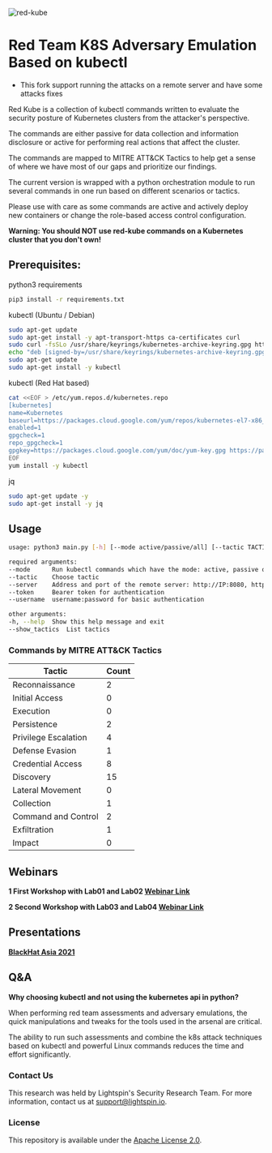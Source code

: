 ![red-kube](https://github.com/lightspin-tech/red-kube/blob/main/redcube.png)


Red Team K8S Adversary Emulation Based on kubectl
==============================

* This fork support running the attacks on a remote server and have some attacks fixes

Red Kube is a collection of kubectl commands written to evaluate the security posture of Kubernetes clusters from the attacker's perspective.

The commands are either passive for data collection and information disclosure or active for performing real actions that affect the cluster.

The commands are mapped to MITRE ATT&CK Tactics to help get a sense of where we have most of our gaps and prioritize our findings.

The current version is wrapped with a python orchestration module to run several commands in one run based on different scenarios or tactics.

Please use with care as some commands are active and actively deploy new containers or change the role-based access control configuration.


**Warning: You should NOT use red-kube commands on a Kubernetes cluster that you don't own!**

## Prerequisites:

python3 requirements
```bash
pip3 install -r requirements.txt
```

kubectl (Ubuntu / Debian)
```bash
sudo apt-get update
sudo apt-get install -y apt-transport-https ca-certificates curl
sudo curl -fsSLo /usr/share/keyrings/kubernetes-archive-keyring.gpg https://packages.cloud.google.com/apt/doc/apt-key.gpg
echo "deb [signed-by=/usr/share/keyrings/kubernetes-archive-keyring.gpg] https://apt.kubernetes.io/ kubernetes-xenial main" | sudo tee /etc/apt/sources.list.d/kubernetes.list
sudo apt-get update
sudo apt-get install -y kubectl
```

kubectl (Red Hat based)
```bash
cat <<EOF > /etc/yum.repos.d/kubernetes.repo
[kubernetes]
name=Kubernetes
baseurl=https://packages.cloud.google.com/yum/repos/kubernetes-el7-x86_64
enabled=1
gpgcheck=1
repo_gpgcheck=1
gpgkey=https://packages.cloud.google.com/yum/doc/yum-key.gpg https://packages.cloud.google.com/yum/doc/rpm-package-key.gpg
EOF
yum install -y kubectl
```

jq
```bash
sudo apt-get update -y
sudo apt-get install -y jq
```

## Usage
```bash
usage: python3 main.py [-h] [--mode active/passive/all] [--tactic TACTIC_NAME] [--show_tactics] [--cleanup] [--server proto://SERVER:PORT] [--token TOKEN] [--username user:pass]

required arguments:
--mode		Run kubectl commands which have the mode: active, passive or all
--tactic	Choose tactic
--server	Address and port of the remote server: http://IP:8080, https://IP:6443
--token		Bearer token for authentication
--username	username:password for basic authentication

other arguments:
-h, --help	Show this help message and exit
--show_tactics	List tactics
```

### Commands by MITRE ATT&CK Tactics
| Tactic | Count |
|-------|---------|
| Reconnaissance  | 2 |
| Initial Access  | 0 |
| Execution | 0 |
| Persistence | 2 |
| Privilege Escalation | 4 |
| Defense Evasion | 1 |
| Credential Access | 8 |
| Discovery | 15 |
| Lateral Movement | 0 |
| Collection | 1 |
| Command and Control | 2 |
| Exfiltration | 1 |
| Impact | 0 |

## Webinars
**1 First Workshop with Lab01 and Lab02 [Webinar Link](https://www.lightspin.io/kubernetes-security-concepts-workshop)**

**2 Second Workshop with Lab03 and Lab04 [Webinar Link](https://www.lightspin.io/webishop-specific-container-security-in-kubernetes)**

## Presentations
**[BlackHat Asia 2021](https://www.blackhat.com/asia-21/arsenal/schedule/#red-kube-22401)**

## Q&A
**Why choosing kubectl and not using the kubernetes api in python?**

When performing red team assessments and adversary emulations, the quick manipulations and tweaks for the tools used in the arsenal are critical.

The ability to run such assessments and combine the k8s attack techniques based on kubectl and powerful Linux commands reduces the time and effort significantly.


### Contact Us
This research was held by Lightspin's Security Research Team.
For more information, contact us at support@lightspin.io.

### License
This repository is available under the [Apache License 2.0](https://github.com/edenberger/red-kube/blob/main/LICENSE).
